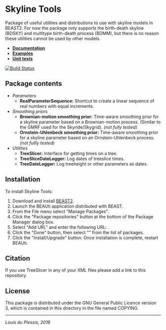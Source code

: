 # Skyline Tools

Package of useful utilities and distributions to use with skyline models in BEAST2. For now the package only supports the birth-death skyline (BDSKY) and multitype birth-death process (BDMM), but there is no reason these utilities cannot be used by other models.

- [**Documentation**](https://github.com/laduplessis/skylinetools/wiki)
- [**Examples**](examples/)
- [**Unit tests**](test/)

[![Build Status](https://travis-ci.com/laduplessis/skylinetools.svg?branch=master)](https://travis-ci.com/laduplessis/skylinetools)

## Package contents

- *Parameters*
	- **RealParameterSequence:** Shortcut to create a linear sequence of real numbers with equal increments.
- *Smoothing priors*
	- **Brownian-motion smoothing prior:** Time-aware smoothing prior for a skyline parameter based on a Brownian-motion process. (Similar to the GMRF used for the Skyride/Skygrid). _(not fully tested)_
	- **Ornstein-Uhlenbeck smoothing prior:** Time-aware smoothing prior for a skyline parameter based on an Ornstein-Uhlenbeck process. _(not fullly tested)_
- *Utilities*
	- **TreeSlicer:** Interface for getting times on a tree.
	- **TreeSliceDateLogger:** Log dates of treeslice times.
	- **TreeDateLogger:** Log treeheight or other parameters as dates.


## Installation

To install Skyline Tools:

1. Download and install [BEAST2](www.beast2.org).
2. Launch the BEAUti application distributed with BEAST.
3. From the File menu select "Manage Packages".
4. Click the "Package repositories" button at the bottom of the Package Manager dialog box.
5. Select "Add URL" and enter the following URL: .
7. Click the "Done" button, then select "" from the list of packages.
8. Click the "Install/Upgrade" button. Once installation is complete, restart BEAUti.


## Citation

If you use TreeSlicer in any of your XML files please add a link to this repository.

## License

This package is distributed under the GNU General Public Licence version 3, which is contained in this directory in the file named COPYING.


---
_Louis du Plessis, 2018_

